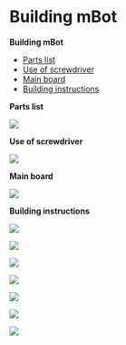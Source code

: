 # Building mBot

**Building mBot**

* [Parts list](http://docs.makeblock.com/mbot/en/tutorials/building.html#parts-list)
* [Use of screwdriver](http://docs.makeblock.com/mbot/en/tutorials/building.html#use-of-screwdriver)
* [Main board](http://docs.makeblock.com/mbot/en/tutorials/building.html#main-board)
* [Building instructions](http://docs.makeblock.com/mbot/en/tutorials/building.html#building-instructions)

**Parts list**

![](../../.gitbook/assets/0%20%285%29.png)

**Use of screwdriver**

![](../../.gitbook/assets/1.png)

**Main board**

![](../../.gitbook/assets/2%20%288%29.png)

**Building instructions**

![](../../.gitbook/assets/3%20%287%29.png)

![](../../.gitbook/assets/4%20%284%29.png)

![](../../.gitbook/assets/5%20%2813%29.png)

![](../../.gitbook/assets/6%20%288%29.png)

![](../../.gitbook/assets/7.png)

![](../../.gitbook/assets/8%20%285%29.png)

![](../../.gitbook/assets/9%20%285%29.png)

